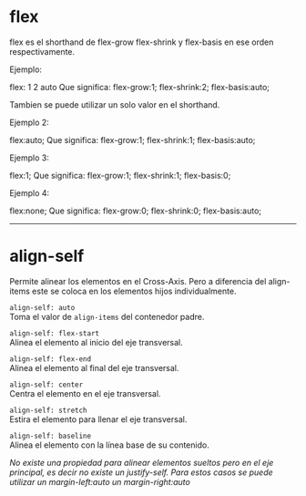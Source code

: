 # flex

flex es el shorthand de flex-grow flex-shrink y flex-basis en ese orden respectivamente.


Ejemplo:

flex: 1 2 auto
Que significa:
flex-grow:1;
flex-shrink:2; 
flex-basis:auto;


Tambien se puede utilizar un solo valor en el shorthand.

Ejemplo 2:

flex:auto;
Que significa:
flex-grow:1;
flex-shrink:1; 
flex-basis:auto;


Ejemplo 3:

flex:1;
Que significa:
flex-grow:1;
flex-shrink:1; 
flex-basis:0;


Ejemplo 4:

flex:none;
Que significa:
flex-grow:0;
flex-shrink:0; 
flex-basis:auto;


---

# align-self

Permite alinear los elementos en el Cross-Axis. Pero a diferencia del align-items este se coloca en los elementos hijos individualmente.

`align-self: auto`  
Toma el valor de `align-items` del contenedor padre.

`align-self: flex-start`  
Alinea el elemento al inicio del eje transversal.

`align-self: flex-end`  
Alinea el elemento al final del eje transversal.

`align-self: center`  
Centra el elemento en el eje transversal.

`align-self: stretch`  
Estira el elemento para llenar el eje transversal.

`align-self: baseline`  
Alinea el elemento con la línea base de su contenido.


*No existe una propiedad para alinear elementos sueltos pero en el eje principal, es decir no existe un justify-self. Para estos casos se puede utilizar un margin-left:auto un margin-right:auto*

